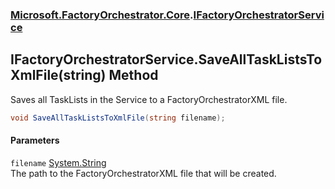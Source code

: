 ### [Microsoft.FactoryOrchestrator.Core](Microsoft_FactoryOrchestrator_Core.md 'Microsoft.FactoryOrchestrator.Core').[IFactoryOrchestratorService](IFactoryOrchestratorService.md 'Microsoft.FactoryOrchestrator.Core.IFactoryOrchestratorService')
## IFactoryOrchestratorService.SaveAllTaskListsToXmlFile(string) Method
Saves all TaskLists in the Service to a FactoryOrchestratorXML file.  
```csharp
void SaveAllTaskListsToXmlFile(string filename);
```
#### Parameters
<a name='Microsoft_FactoryOrchestrator_Core_IFactoryOrchestratorService_SaveAllTaskListsToXmlFile(string)_filename'></a>
`filename` [System.String](https://docs.microsoft.com/en-us/dotnet/api/System.String 'System.String')  
The path to the FactoryOrchestratorXML file that will be created.
  
